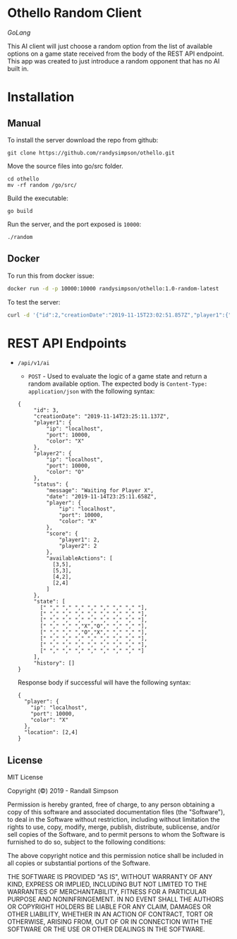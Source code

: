 # Othello Random Client

*GoLang*

This AI client will just choose a random option from the list of available options on a game state received from the body of the REST API endpoint.  This app was created to just introduce a random opponent that has no AI built in.

# Installation

## Manual

To install the server download the repo from github:

```
git clone https://github.com/randysimpson/othello.git
```

Move the source files into go/src folder.

```
cd othello
mv -rf random /go/src/
```

Build the executable:

```
go build
```

Run the server, and the port exposed is `10000`:

```
./random
```

## Docker

To run this from docker issue:

```sh
docker run -d -p 10000:10000 randysimpson/othello:1.0-random-latest
```

To test the server:

```sh
curl -d '{"id":2,"creationDate":"2019-11-15T23:02:51.857Z","player1":{"name":"rsimpson","color":"X"},"player2":{"ip":"othello-random-ai","port":10000,"color":"O"},"status":{"message":"Waiting for Player 1","date":"2019-11-15T23:02:51.857Z","player":{"name":"rsimpson","color":"X"},"score":{"player1":2,"player2":2},"availableActions":[[3,5],[5,3],[4,2],[2,4]]},"state":[[" "," "," "," "," "," "," "," "],[" "," "," "," "," "," "," "," "],[" "," "," "," "," "," "," "," "],[" "," "," ","X","O"," "," "," "],[" "," "," ","O","X"," "," "," "],[" "," "," "," "," "," "," "," "],[" "," "," "," "," "," "," "," "],[" "," "," "," "," "," "," "," "]],"history":[]}'-H "Content-Type: application/json" -X POST http://localhost:10000/api/v1/ai
```

# REST API Endpoints

* `/api/v1/ai`

   * `POST` - Used to evaluate the logic of a game state and return a random available option.  The expected body is `Content-Type: application/json` with the following syntax:
   
   ```
   {
        "id": 3,
        "creationDate": "2019-11-14T23:25:11.137Z",
        "player1": {
            "ip": "localhost",
            "port": 10000,
            "color": "X"
        },
        "player2": {
            "ip": "localhost",
            "port": 10000,
            "color": "O"
        },
        "status": {
            "message": "Waiting for Player X",
            "date": "2019-11-14T23:25:11.658Z",
            "player": {
                "ip": "localhost",
                "port": 10000,
                "color": "X"
            },
            "score": {
                "player1": 2,
                "player2": 2
            },
            "availableActions": [
              [3,5],
              [5,3],
              [4,2],
              [2,4]
            ]
        },
        "state": [
          [" "," "," "," "," "," "," "," "],
          [" "," "," "," "," "," "," "," "],
          [" "," "," "," "," "," "," "," "],
          [" "," "," ","X","O"," "," "," "],
          [" "," "," ","O","X"," "," "," "],
          [" "," "," "," "," "," "," "," "],
          [" "," "," "," "," "," "," "," "],
          [" "," "," "," "," "," "," "," "]
        ],
        "history": []
  }
   ```
   
   Response body if successful will have the following syntax:
   
   ```
   {
     "player": {
       "ip": "localhost",
       "port": 10000,
       "color": "X"
     },
     "location": [2,4]
   }
   ```

## License

MIT License

Copyright (©) 2019 - Randall Simpson

Permission is hereby granted, free of charge, to any person obtaining a copy
of this software and associated documentation files (the "Software"), to deal
in the Software without restriction, including without limitation the rights
to use, copy, modify, merge, publish, distribute, sublicense, and/or sell
copies of the Software, and to permit persons to whom the Software is
furnished to do so, subject to the following conditions:

The above copyright notice and this permission notice shall be included in all
copies or substantial portions of the Software.

THE SOFTWARE IS PROVIDED "AS IS", WITHOUT WARRANTY OF ANY KIND, EXPRESS OR
IMPLIED, INCLUDING BUT NOT LIMITED TO THE WARRANTIES OF MERCHANTABILITY,
FITNESS FOR A PARTICULAR PURPOSE AND NONINFRINGEMENT. IN NO EVENT SHALL THE
AUTHORS OR COPYRIGHT HOLDERS BE LIABLE FOR ANY CLAIM, DAMAGES OR OTHER
LIABILITY, WHETHER IN AN ACTION OF CONTRACT, TORT OR OTHERWISE, ARISING FROM,
OUT OF OR IN CONNECTION WITH THE SOFTWARE OR THE USE OR OTHER DEALINGS IN THE
SOFTWARE.